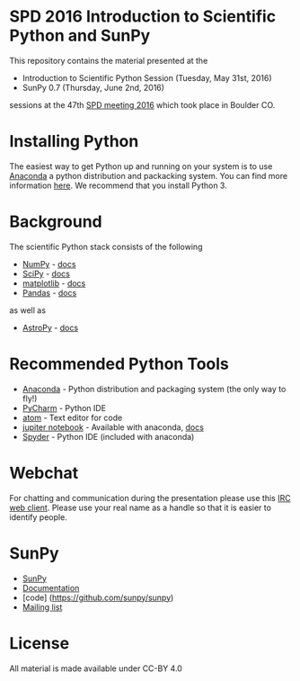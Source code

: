 # SPD 2016 Introduction to Scientific Python and SunPy

This repository contains the material presented at the 

* Introduction to Scientific Python Session (Tuesday, May 31st, 2016)
* SunPy 0.7 (Thursday, June 2nd, 2016)

sessions at the 47th [SPD meeting 2016](http://www.nso.edu/SPD2016-schedule) which took place in Boulder CO.

# Installing Python
The easiest way to get Python up and running on your system is to use [Anaconda](https://www.continuum.io/downloads) a python distribution and packacking system. You can find more information [here](http://docs.sunpy.org/en/stable/guide/installation/index.html#installing-scientific-python-and-sunpy). We recommend that you install Python 3.

# Background
The scientific Python stack consists of the following 
+ [NumPy](http://numpy.org) - [docs](http://docs.scipy.org/doc/numpy/reference/index.html#reference)
+ [SciPy](http://scipy.org) - [docs](http://docs.scipy.org/doc/scipy/reference/)
+ [matplotlib](http://matplotlib.org) - [docs](http://matplotlib.org/contents.html)
+ [Pandas](http://pandas.pydata.org) - [docs](http://pandas.pydata.org/pandas-docs/version/0.18.1/)

as well as

+ [AstroPy](http://astropy.org) - [docs](http://docs.astropy.org/en/stable/)

# Recommended Python Tools

+ [Anaconda](https://www.continuum.io/downloads) - Python distribution and packaging system (the only way to fly!)
+ [PyCharm](https://www.jetbrains.com/pycharm/) - Python IDE
+ [atom](https://atom.io) - Text editor for code
+ [jupiter notebook](http://jupyter.org) - Available with anaconda, [docs](http://jupyter.readthedocs.io/en/latest/index.html)
+ [Spyder](https://pythonhosted.org/spyder/) - Python IDE (included with anaconda)

# Webchat
For chatting and communication during the presentation please use this [IRC web client](http://webchat.freenode.net/?channels=sunpy). Please use your real name as a handle so that it is easier to
identify people.

# SunPy
* [SunPy](http://www.sunpy.org)
* [Documentation](http://docs.sunpy.org)
* [code] (https://github.com/sunpy/sunpy)
* [Mailing list](https://groups.google.com/forum/#!forum/sunpy)

# License

All material is made available under CC-BY 4.0
